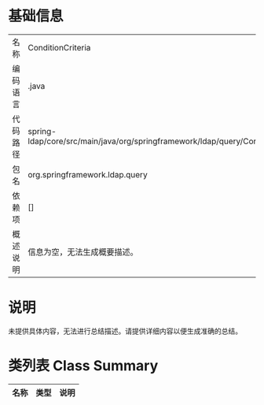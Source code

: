 # 基础信息

|      |      |
|------|------|
| 名称 | ConditionCriteria |
| 编码语言 | .java |
| 代码路径 | spring-ldap/core/src/main/java/org/springframework/ldap/query/ConditionCriteria.java |
| 包名 | org.springframework.ldap.query |
| 依赖项 | [] |
| 概述说明 | 信息为空，无法生成概要描述。 |

# 说明

未提供具体内容，无法进行总结描述。请提供详细内容以便生成准确的总结。

# 类列表 Class Summary

| 名称   | 类型  | 说明 |
|-------|------|-------------|




